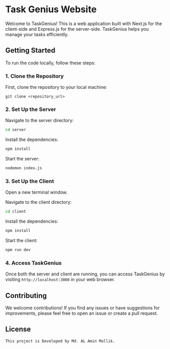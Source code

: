 
# Task Genius Website

Welcome to TaskGenius! This is a web application built with Next.js for the client-side and Express.js for the server-side. TaskGenius helps you manage your tasks efficiently.

## Getting Started

To run the code locally, follow these steps:

### 1. Clone the  Repository

First, clone the repository to your local machine:

```
git clone <repository_url>
```

### 2. Set Up the Server

Navigate to the server directory:

```bash
cd server
```

Install the dependencies:

```bash
npm install
```

Start the server:

```bash
nodemon index.js
```

### 3. Set Up the Client

Open a new terminal window.

Navigate to the client directory:

```bash
cd client
```

Install the dependencies:

```bash
npm install
```

Start the client:

```bash
npm run dev
```

### 4. Access TaskGenius

Once both the server and client are running, you can access TaskGenius by visiting `http://localhost:3000` in your web browser.

## Contributing

We welcome contributions! If you find any issues or have suggestions for improvements, please feel free to open an issue or create a pull request.

## License
```
This project is Developed by Md. AL Amin Mollik.